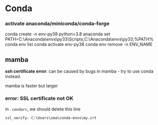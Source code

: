 # Conda

### activate anaconda/miniconda/conda-forge
  conda create -n env-py38 python=3.8 anaconda
  set PATH=C:\Anaconda\envs\py33\Scripts;C:\Anaconda\envs\py33;%PATH%
  conda env list
  conda activate env-py38
  conda env remove -n ENV_NAME
  
## mamba
**ssh certificate error**: can be caused by bugs in mamba - try to use conda instead.

mamba is faster but larger

### error: SSL certificate not OK
in `.condarc`, we should delete this line
```
ssl_verify: C:\Users\sma\conda-envs\my.crt
```

